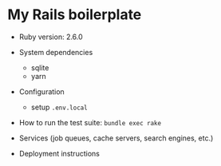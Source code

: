 # My Rails boilerplate

* Ruby version: 2.6.0

* System dependencies
  * sqlite
  * yarn

* Configuration
  * setup `.env.local`

* How to run the test suite: `bundle exec rake`

* Services (job queues, cache servers, search engines, etc.)

* Deployment instructions
